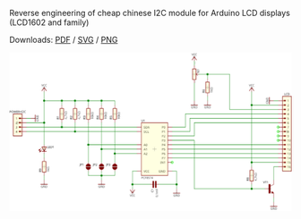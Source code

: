 Reverse engineering of cheap chinese I2C module for Arduino LCD displays (LCD1602 and family)

Downloads: [PDF](https://github.com/kravets-levko/lcd-i2c/raw/master/projects/lcd_i2c/output/v1/LCD_I2C.pdf) / [SVG](https://github.com/kravets-levko/lcd-i2c/raw/master/projects/lcd_i2c/output/v1/LCD_I2C.svg) / [PNG](https://github.com/kravets-levko/lcd-i2c/raw/master/projects/lcd_i2c/output/v1/LCD_I2C.png)

![Preview](https://github.com/kravets-levko/lcd-i2c/raw/master/projects/lcd_i2c/output/v1/LCD_I2C.svg)
